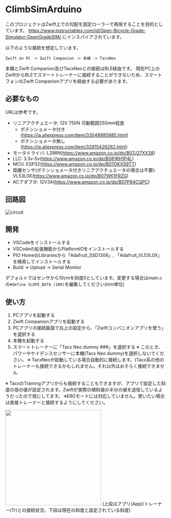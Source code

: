 # ClimbSimArduino
このプロジェクトはZwift上での勾配を固定ローラーで再現することを目的としています。
https://www.instructables.com/id/Open-Bicycle-Grade-Simulator-OpenGradeSIM/
にインスパイアされています。

以下のような接続を想定しています。
```
Zwift on PC -> Zwift Companion -> 本機 -> TacxNeo
```
本機とZwift Companion及びTacxNeoとの接続はBLE経由です。
現在PC上のZwiftからBLEでスマートトレーナーに接続することができないため、スマートフォンのZwift Companionアプリを経由する必要があります。

## 必要なもの
URLは参考です。
* リニアアクチュエータ: 12V 750N 可動範囲250mm程度
  * ポテンショメータ付き(https://ja.aliexpress.com/item/33048985885.html)
  * ポテンショメータ無し(https://ja.aliexpress.com/item/32815426262.html)
* モータドライバ: L298N(https://www.amazon.co.jp/dp/B07J27XX38)
* LLC: 3.3v-5v(https://www.amazon.co.jp/dp/B081RH1P4L)
* MCU: ESP32(https://www.amazon.co.jp/dp/B07DKXS9TT)
* 距離センサ(ポテンショメータ付きリニアアクチュエータの場合は不要): VL53L0X(https://www.amazon.co.jp/dp/B07WK1FRZG)
* ACアダプタ: 12V3A(https://www.amazon.co.jp/dp/B07P84CQPC)

## 回路図
![circuit](https://user-images.githubusercontent.com/6167596/81029511-3575d080-8ec0-11ea-80df-98f50e1db5d1.png)

## 開発
* VSCodeをインストールする
* VSCodeの拡張機能からPlatformIOをインストールする
* PIO HomeのLibrariesから「Adafruit_SSD1306」, 「Adafruit_VL53L0X」を検索してインストールする
* Build -> Upload -> Serial Monitor

デフォルトではセンサから10cmを斜度0としています。変更する場合はmain.cの```#define SLOPE_BETA (100)```を編集してください(mm単位)


## 使い方
1. PCアプリを起動する
2. Zwift Companionアプリを起動する
3. PCアプリの接続画面で右上の設定から、「Zwiftコンパニオンアプリを使う」を選択する
4. 本機を起動する
5. スマートトレーナーに「Tacx Neo dummy ###」を選択する
※ このとき、パワーやケイデンスセンサーに本機(Tacx Neo dummy)を選択しないでください。
※ TacxNeoが起動している場合自動的に接続します。(Tacx系の他のトレーナーも接続できるかもしれません。それ以外はおそらく接続できません

※ TacxのTrainingアプリからも接続することもできますが、アプリで設定した斜度の倍の値が設定されます。Zwiftが実際の傾斜値の半分の値を送信しているようだったので倍にしてます。
※ERGモードには対応していません。使いたい場合は直接トレーナーと接続するようにしてください。


<img src="https://user-images.githubusercontent.com/6167596/82143403-b77dd600-987e-11ea-92ec-0106ba2948fa.JPG" width="300px">
(上段はアプリ(App)/トレーナー(Tr)との接続状況、下段は現在の斜度と設定されている斜度)
